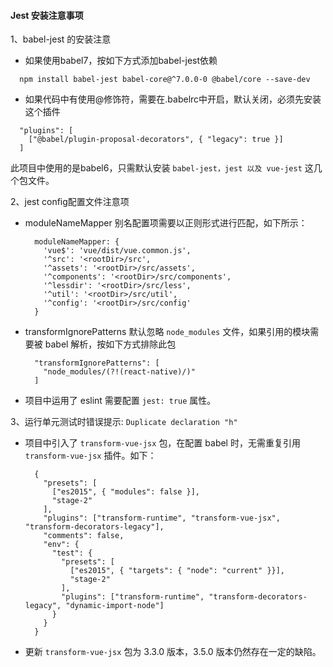 #### Jest 安装注意事项

1、babel-jest 的安装注意
  - 如果使用babel7，按如下方式添加babel-jest依赖
  ```
    npm install babel-jest babel-core@^7.0.0-0 @babel/core --save-dev
  ```
  - 如果代码中有使用@修饰符，需要在.babelrc中开启，默认关闭，必须先安装这个插件
  ```
    "plugins": [
      ["@babel/plugin-proposal-decorators", { "legacy": true }]
    ]
  ```
  此项目中使用的是babel6，只需默认安装 ```babel-jest，jest 以及 vue-jest``` 这几个包文件。

2、jest config配置文件注意项
  - moduleNameMapper 别名配置项需要以正则形式进行匹配，如下所示：
    ```
      moduleNameMapper: {
        'vue$': 'vue/dist/vue.common.js',
        '^src': '<rootDir>/src',
        '^assets': '<rootDir>/src/assets',
        '^components': '<rootDir>/src/components',
        '^lessdir': '<rootDir>/src/less',
        '^util': '<rootDir>/src/util',
        '^config': '<rootDir>/src/config'
      }
    ```
  - transformIgnorePatterns 默认忽略 ```node_modules``` 文件，如果引用的模块需要被 babel 解析，按如下方式排除此包
    ```
      "transformIgnorePatterns": [
        "node_modules/(?!(react-native)/)"
      ]
    ```
  - 项目中运用了 eslint 需要配置 ```jest: true``` 属性。
  
3、运行单元测试时错误提示: ```Duplicate declaration "h"```
  - 项目中引入了 ```transform-vue-jsx``` 包，在配置 babel 时，无需重复引用 ```transform-vue-jsx``` 插件。如下：
    ```
      {
        "presets": [
          ["es2015", { "modules": false }],
          "stage-2"
        ],
        "plugins": ["transform-runtime", "transform-vue-jsx", "transform-decorators-legacy"],
        "comments": false,
        "env": {
          "test": {
            "presets": [
              ["es2015", { "targets": { "node": "current" }}],
              "stage-2"
            ],
            "plugins": ["transform-runtime", "transform-decorators-legacy", "dynamic-import-node"]
          }
        }
      }
    ```
  - 更新 ```transform-vue-jsx``` 包为 3.3.0 版本，3.5.0 版本仍然存在一定的缺陷。

